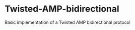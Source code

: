 Twisted-AMP-bidirectional
=========================

Basic implementation of a Twisted AMP bidirectional protocol
